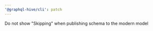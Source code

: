 ```yaml
---
'@graphql-hive/cli': patch
---
```


Do not show "Skipping" when publishing schema to the modern model
